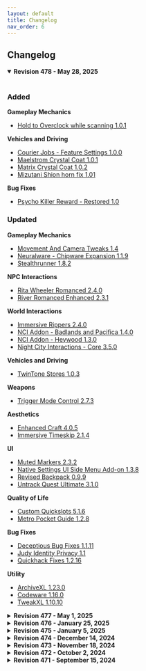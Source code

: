 ```yaml
---
layout: default
title: Changelog
nav_order: 6
---
```


## Changelog

<details open>
<summary><strong>Revision 478 - May 28, 2025</strong></summary>
<br>

### Added

**Gameplay Mechanics**
- [Hold to Overclock while scanning 1.0.1](https://www.nexusmods.com/cyberpunk2077/mods/21656)

**Vehicles and Driving**
- [Courier Jobs - Feature Settings 1.0.0](https://www.nexusmods.com/cyberpunk2077/mods/21707)
- [Maelstrom Crystal Coat 1.0.1](https://www.nexusmods.com/cyberpunk2077/mods/21351)
- [Matrix Crystal Coat 1.0.2](https://www.nexusmods.com/cyberpunk2077/mods/21319)
- [Mizutani Shion horn fix 1.01](https://www.nexusmods.com/cyberpunk2077/mods/21518)

**Bug Fixes**
- [Psycho Killer Reward - Restored 1.0](https://www.nexusmods.com/cyberpunk2077/mods/15497)

### Updated

**Gameplay Mechanics**
- [Movement And Camera Tweaks 1.4](https://www.nexusmods.com/cyberpunk2077/mods/4039)
- [Neuralware - Chipware Expansion 1.1.9](https://www.nexusmods.com/cyberpunk2077/mods/19798)
- [Stealthrunner 1.8.2](https://www.nexusmods.com/cyberpunk2077/mods/7616)

**NPC Interactions**
- [Rita Wheeler Romanced 2.4.0](https://www.nexusmods.com/cyberpunk2077/mods/9191)
- [River Romanced Enhanced 2.3.1](https://www.nexusmods.com/cyberpunk2077/mods/4870)

**World Interactions**
- [Immersive Rippers 2.4.0](https://www.nexusmods.com/cyberpunk2077/mods/7064)
- [NCI Addon - Badlands and Pacifica 1.4.0](https://www.nexusmods.com/cyberpunk2077/mods/15138)
- [NCI Addon - Heywood 1.3.0](https://www.nexusmods.com/cyberpunk2077/mods/14806)
- [Night City Interactions - Core 3.5.0](https://www.nexusmods.com/cyberpunk2077/mods/5519)

**Vehicles and Driving**
- [TwinTone Stores 1.0.3](https://www.nexusmods.com/cyberpunk2077/mods/19992)

**Weapons**
- [Trigger Mode Control 2.7.3](https://www.nexusmods.com/cyberpunk2077/mods/13077)

**Aesthetics**
- [Enhanced Craft 4.0.5](https://www.nexusmods.com/cyberpunk2077/mods/4378)
- [Immersive Timeskip 2.1.4](https://www.nexusmods.com/cyberpunk2077/mods/5115)

**UI**
- [Muted Markers 2.3.2](https://www.nexusmods.com/cyberpunk2077/mods/1727)
- [Native Settings UI Side Menu Add-on 1.3.8](https://www.nexusmods.com/cyberpunk2077/mods/16218)
- [Revised Backpack 0.9.9](https://www.nexusmods.com/cyberpunk2077/mods/17642)
- [Untrack Quest Ultimate 3.1.0](https://www.nexusmods.com/cyberpunk2077/mods/6328)

**Quality of Life**
- [Custom Quickslots 5.1.6](https://www.nexusmods.com/cyberpunk2077/mods/3096)
- [Metro Pocket Guide 1.2.8](https://www.nexusmods.com/cyberpunk2077/mods/11882)

**Bug Fixes**
- [Deceptious Bug Fixes 1.1.11](https://www.nexusmods.com/cyberpunk2077/mods/18318)
- [Judy Identity Privacy 1.1](https://www.nexusmods.com/cyberpunk2077/mods/17486)
- [Quickhack Fixes 1.2.16](https://www.nexusmods.com/cyberpunk2077/mods/18290)

**Utility**
- [ArchiveXL 1.23.0](https://www.nexusmods.com/cyberpunk2077/mods/4198)
- [Codeware 1.16.0](https://www.nexusmods.com/cyberpunk2077/mods/7780)
- [TweakXL 1.10.10](https://www.nexusmods.com/cyberpunk2077/mods/4197)

</details>

<details>
<summary><strong>Revision 477 - May 1, 2025</strong></summary>
<br>

### Added

**Gameplay Mechanics**
- [Better Movement - QOL Jog 1.0](https://www.nexusmods.com/cyberpunk2077/mods/20234)
- [Neuralware - Chipware Expansion 1.1.6](https://www.nexusmods.com/cyberpunk2077/mods/19798)
- [Pyromania Unchained 1.1.3](https://www.nexusmods.com/cyberpunk2077/mods/19517)
- [Radial Breach 1.0.1](https://www.nexusmods.com/cyberpunk2077/mods/21077)

**NPC Interactions**
- [Gone Away - Better Partner Suspended Behaviour 0.9.0](https://www.nexusmods.com/cyberpunk2077/mods/19412)

**World Interactions**
- [Immersive Bartenders 2.0.0](https://www.nexusmods.com/cyberpunk2077/mods/7203)
- [Immersive Bartenders - Dogtown 2.0.0](https://www.nexusmods.com/cyberpunk2077/mods/10372)
- [NCI Addon - City Center 1.0.0](https://www.nexusmods.com/cyberpunk2077/mods/21018)
- [Pachinko Button - Gambling System 1.1.0](https://www.nexusmods.com/cyberpunk2077/mods/19889)
- [Playable Blackjack - Gambling System 1.0.7](https://www.nexusmods.com/cyberpunk2077/mods/19575)

**Vehicles and Driving**
- [Fixed NPC Vehicle Reactions 1.0.0](https://www.nexusmods.com/cyberpunk2077/mods/19530)
- [TwinTone Stores 1.0.2](https://www.nexusmods.com/cyberpunk2077/mods/19992)

**Weapons**
- [Gold Machetes for Valentinos 1.0](https://www.nexusmods.com/cyberpunk2077/mods/19377)
- [Jackie's Machete 1.0.1](https://www.nexusmods.com/cyberpunk2077/mods/19608)
- [Mox Cache - New Iconic Weapons 1.0.0](https://www.nexusmods.com/cyberpunk2077/mods/20073)
- [Tyger Cache - New Iconic Weapons 1.0.0](https://www.nexusmods.com/cyberpunk2077/mods/20827)

**Cyberware**
- [Alternative Berserk 1.0.1](https://www.nexusmods.com/cyberpunk2077/mods/20393)
- [Berserk Unchained - Remove tunnelvision from VFX 0](https://www.nexusmods.com/cyberpunk2077/mods/14203)

**Aesthetics**
- [Cutscene Weapon Swapper 1.4.1](https://www.nexusmods.com/cyberpunk2077/mods/20743)

**UI**
- [Better Quality Sort 1.1.1](https://www.nexusmods.com/cyberpunk2077/mods/20267)
- [Quickhacks sort by slot 0.0.0.3](https://www.nexusmods.com/cyberpunk2077/mods/11425)

**Quality of Life**
- [Mute Menu Humming - Mute Menu Inventory and Scan Humming 1.2](https://www.nexusmods.com/cyberpunk2077/mods/18781)

**Bug Fixes**
- [Bolt Shot FX Reset Fix 1.1.3](https://www.nexusmods.com/cyberpunk2077/mods/19036)
- [Bug Fix - Base Fists and Arm Cyberware Attack Speed Fix 2.12.2024.04.09](https://www.nexusmods.com/cyberpunk2077/mods/14130)
- [Disappearing Enemy Health Bar Fix LHUD 1.0](https://www.nexusmods.com/cyberpunk2077/mods/19815)
- [Disappearing Enemy Health Bar Fix - Show Player Health Bar When Scanning 1.1](https://www.nexusmods.com/cyberpunk2077/mods/19815)
- [Disappearing NPC and Vehicle Fix - Ultra Light 1.0](https://www.nexusmods.com/cyberpunk2077/mods/19628)
- [Hammers are not bats 1.0.2](https://www.nexusmods.com/cyberpunk2077/mods/20217)
- [Mod Settings - Gallery Patch 1.0.0](https://www.nexusmods.com/cyberpunk2077/mods/21169)

**Utility**
- [VendorsXL 1.0.2](https://www.nexusmods.com/cyberpunk2077/mods/19679)

### Updated

**Gameplay Mechanics**
- [Buttslinger Quickmelee 2.0.0](https://www.nexusmods.com/cyberpunk2077/mods/10556)
- [Keep Drawing The Line 3.4.1](https://www.nexusmods.com/cyberpunk2077/mods/7198)
- [Keep Drawing The Line - Invisible Standby Line alt](https://www.nexusmods.com/cyberpunk2077/mods/7198)
- [Melee Attacks Fixes And Enhancements 0.37](https://www.nexusmods.com/cyberpunk2077/mods/16921)
- [Overclock Overheat 1.6.0](https://www.nexusmods.com/cyberpunk2077/mods/14255)
- [Ricochet Redux 4.1.1](https://www.nexusmods.com/cyberpunk2077/mods/7197)
- [Stealthrunner 1.8.1](https://www.nexusmods.com/cyberpunk2077/mods/7616)
- [Trace Position Overhaul 2.1.1](https://www.nexusmods.com/cyberpunk2077/mods/12445)
- [SynthDose 1.3.9](https://www.nexusmods.com/cyberpunk2077/mods/14094)

**Enemies and Difficulty**
- [Random Netrunners 1.2.1](https://www.nexusmods.com/cyberpunk2077/mods/16475)

**NPC Interactions**
- [Apartment Cats - Corpo Plaza 2.2.1](https://www.nexusmods.com/cyberpunk2077/mods/6329)
- [Apartment Cats - Custom Cats 1.3.0](https://www.nexusmods.com/cyberpunk2077/mods/6837)
- [Apartment Cats - Japantown 2.2.2](https://www.nexusmods.com/cyberpunk2077/mods/6493)
- [Apartment Cats - Northside Motel 2.2.1](https://www.nexusmods.com/cyberpunk2077/mods/6379)
- [Apartment Cats - The Glen 2.1.1](https://www.nexusmods.com/cyberpunk2077/mods/6276)
- [Flaming Crotch Man Romanced 1.3.0](https://www.nexusmods.com/cyberpunk2077/mods/9573)
- [I Really Want To Stay At Your House - Judy 3.4.0](https://www.nexusmods.com/cyberpunk2077/mods/8753)
- [I Really Want To Stay At Your House - Kerry 3.3.0](https://www.nexusmods.com/cyberpunk2077/mods/8806)
- [I Really Want To Stay At Your House - Panam 3.3.0](https://www.nexusmods.com/cyberpunk2077/mods/8775)
- [I Really Want To Stay At Your House - River 3.3.0](https://www.nexusmods.com/cyberpunk2077/mods/8826)
- [Judy Romanced Enhanced 2.3.3](https://www.nexusmods.com/cyberpunk2077/mods/4508)
- [Panam Romanced Enhanced 2.4.0](https://www.nexusmods.com/cyberpunk2077/mods/4626)
- [Pet Your Cat 2.3.0](https://www.nexusmods.com/cyberpunk2077/mods/6198)
- [River Romanced Enhanced 2.3.0](https://www.nexusmods.com/cyberpunk2077/mods/4870)
- [Romance Hangouts Enhanced 2.1.2](https://www.nexusmods.com/cyberpunk2077/mods/11590)

**World Interactions**
- [Immersive Food Vendors 1.1.1h](https://www.nexusmods.com/cyberpunk2077/mods/7322)
- [Immersive Food Vendors - Dogtown 1.0.3](https://www.nexusmods.com/cyberpunk2077/mods/10393)
- [Immersive Rippers 2.3.0](https://www.nexusmods.com/cyberpunk2077/mods/7064)
- [NCI Addon - Heywood 1.2.0](https://www.nexusmods.com/cyberpunk2077/mods/14806)
- [NCI Addon - Santo Domingo 1.1.0](https://www.nexusmods.com/cyberpunk2077/mods/19005)
- [Night City Interactions - Core 3.4.0](https://www.nexusmods.com/cyberpunk2077/mods/5519)

**Weapons**
- [Better Chimera Mods 1.1.1](https://www.nexusmods.com/cyberpunk2077/mods/18209)
- [Extra Iconics 2.0.2](https://www.nexusmods.com/cyberpunk2077/mods/15889)
- [Nomad Cache - New Iconic Weapons 1.0.1](https://www.nexusmods.com/cyberpunk2077/mods/19234)
- [Ronin 1.0.1](https://www.nexusmods.com/cyberpunk2077/mods/18595)
- [Trigger Mode Control 2.7.2](https://www.nexusmods.com/cyberpunk2077/mods/13077)

**Cyberware**
- [Berserk Unchained 2.3.1](https://www.nexusmods.com/cyberpunk2077/mods/14203)
- [Berserk Unchained - Partial CD cd-2.0.1](https://www.nexusmods.com/cyberpunk2077/mods/14203)
- [Black Chrome 1.1.8](https://www.nexusmods.com/cyberpunk2077/mods/16031)
- [Extra Berserks 1.2.1](https://www.nexusmods.com/cyberpunk2077/mods/14236)
- [Extra Hands 2.1.1](https://www.nexusmods.com/cyberpunk2077/mods/12325)
- [Jarngreipr 1.3.2](https://www.nexusmods.com/cyberpunk2077/mods/12591)
- [Optical Camo Realism and Utility - Camo Partial CD cd-2.0.1](https://www.nexusmods.com/cyberpunk2077/mods/15308)

**Aesthetics**
- [Immersive Timeskip 2.1.3](https://www.nexusmods.com/cyberpunk2077/mods/5115)
- [Preem Scopes 0.17.2](https://www.nexusmods.com/cyberpunk2077/mods/10021)

**UI**
- [Fading Crosshairs 1.2.2](https://www.nexusmods.com/cyberpunk2077/mods/16092)
- [Inventory Adjustments Hub 1.1](https://www.nexusmods.com/cyberpunk2077/mods/19632)
- [Limited HUD 2.18.0](https://www.nexusmods.com/cyberpunk2077/mods/2592)
- [Native Settings UI Side Menu Add-on 1.3.7](https://www.nexusmods.com/cyberpunk2077/mods/16218)
- [Quickhack Loadouts 1.4.0](https://www.nexusmods.com/cyberpunk2077/mods/11682)
- [Revised Backpack 0.9.8](https://www.nexusmods.com/cyberpunk2077/mods/17642)

**Quality of Life**
- [Custom Quickslots 5.1.5](https://www.nexusmods.com/cyberpunk2077/mods/3096)
- [Smarter Scrapper 2.3.5](https://www.nexusmods.com/cyberpunk2077/mods/2687)

**Bug Fixes**
- [Deceptious Bug Fixes 1.1.10](https://www.nexusmods.com/cyberpunk2077/mods/18318)
- [Fix Advert Animations 1.1](https://www.nexusmods.com/cyberpunk2077/mods/17726)
- [Quickhack Fixes 1.2.10](https://www.nexusmods.com/cyberpunk2077/mods/18290)

**Utility**
- [ArchiveXL 1.22.0](https://www.nexusmods.com/cyberpunk2077/mods/4198)
- [redscript 0.5.28](https://www.nexusmods.com/cyberpunk2077/mods/1511)
- [Reflex is Cool 1.0.2](https://www.nexusmods.com/cyberpunk2077/mods/15963)
- [TweakXL 1.10.9](https://www.nexusmods.com/cyberpunk2077/mods/4197)

### Removed

- [Artistic 1.4.0](https://www.nexusmods.com/cyberpunk2077/mods/13066)
- [Authentic Shift 2.12.39](https://www.nexusmods.com/cyberpunk2077/mods/6823)
- [Optical Camo Realism and Utility - Stealthrunner Compatibility](https://www.nexusmods.com/cyberpunk2077/mods/15308)

</details>

<details>
<summary><strong>Revision 476 - January 25, 2025</strong></summary>
<br>

### Added

**Gameplay Mechanics**
- [Fighting Gangs Allowed - Reasonable Police 1.0](https://www.nexusmods.com/cyberpunk2077/mods/19189)

**World Interactions**
- [NCI Addon - Santo Domingo 1.0.1](https://www.nexusmods.com/cyberpunk2077/mods/19005)

**Weapons**
- [Nomad Cache - New Iconic Weapons 1.0](https://www.nexusmods.com/cyberpunk2077/mods/19234)

### Updated

**Gameplay Mechanics**
- [Keep Drawing The Line 3.3.4](https://www.nexusmods.com/cyberpunk2077/mods/7198)
- [Ricochet Redux 4.0.5](https://www.nexusmods.com/cyberpunk2077/mods/7197)

**Quests**
- [Artistic 1.4.0](https://www.nexusmods.com/cyberpunk2077/mods/13066)

**NPC Interactions**
- [I Really Want To Stay At Your House - Judy 3.3.1](https://www.nexusmods.com/cyberpunk2077/mods/8753)
- [I Really Want To Stay At Your House - Kerry 3.2.1](https://www.nexusmods.com/cyberpunk2077/mods/8806)
- [I Really Want To Stay At Your House - Panam 3.2.1](https://www.nexusmods.com/cyberpunk2077/mods/8775)
- [I Really Want To Stay At Your House - River 3.2.1](https://www.nexusmods.com/cyberpunk2077/mods/8826)
- [Panam Romanced Enhanced 2.3.3](https://www.nexusmods.com/cyberpunk2077/mods/4626)
- [Romance Hangouts Enhanced 2.1.1](https://www.nexusmods.com/cyberpunk2077/mods/11590)

**World Interactions**
- [Immersive Rippers 2.2.5](https://www.nexusmods.com/cyberpunk2077/mods/7064)
- [Immersive Rippers - Dogtown 1.2.0](https://www.nexusmods.com/cyberpunk2077/mods/10255)
- [NCI Addon - Badlands and Pacifica 1.3.3](https://www.nexusmods.com/cyberpunk2077/mods/15138)
- [NCI Addon - Heywood 1.1.3](https://www.nexusmods.com/cyberpunk2077/mods/14806)
- [Night City Interactions - Core 3.3.5](https://www.nexusmods.com/cyberpunk2077/mods/5519)
- [Parking Spots Enhanced 1.2.2](https://www.nexusmods.com/cyberpunk2077/mods/15708)

**Weapons**
- [Extra Iconics 2.0.0](https://www.nexusmods.com/cyberpunk2077/mods/15889)
- [Trigger Mode Control 2.5.0](https://www.nexusmods.com/cyberpunk2077/mods/13077)

**Aesthetics**
- [Equipment-EX 1.2.8](https://www.nexusmods.com/cyberpunk2077/mods/6945)

**UI**
- [Cleaner Main Menu and Pause Menu 2.2](https://www.nexusmods.com/cyberpunk2077/mods/10285)
- [Limited HUD 2.16.2](https://www.nexusmods.com/cyberpunk2077/mods/2592)
- [Revised Backpack 0.9.6](https://www.nexusmods.com/cyberpunk2077/mods/17642)

**Bug Fixes**
- [Deceptious Bug Fixes 1.1.5](https://www.nexusmods.com/cyberpunk2077/mods/18318)
- [Quickhack Fixes 1.2.0](https://www.nexusmods.com/cyberpunk2077/mods/18290)

**Utility**
- [ArchiveXL 1.21.1](https://www.nexusmods.com/cyberpunk2077/mods/4198)
- [Codeware 1.15.0](https://www.nexusmods.com/cyberpunk2077/mods/7780)
- [Cyber Engine Tweaks 1.35.0](https://www.nexusmods.com/cyberpunk2077/mods/107)
- [RED4ext 1.27.0](https://www.nexusmods.com/cyberpunk2077/mods/2380)

</details>

<details>
<summary><strong>Revision 475 - January 5, 2025</strong></summary>
<br>

### Added

**Gameplay Mechanics**
- [Movement And Camera Tweaks 1.35](https://www.nexusmods.com/cyberpunk2077/mods/4039)

**Quests**
- [Artistic 1.3.3](https://www.nexusmods.com/cyberpunk2077/mods/13066)

**Weapons**
- [DR-10 Wormhole Smart Revolver 1.0.2](https://www.nexusmods.com/cyberpunk2077/mods/10541)
- [Plan C - Japantown Stash Wall Fix swf-1.0](https://www.nexusmods.com/cyberpunk2077/mods/13461)
- [Ronin 1.0b-MAIN](https://www.nexusmods.com/cyberpunk2077/mods/18595)

**Cyberware**
- [Optical Camo Realism and Utility - Free Perk activations perks-1.0.0](https://www.nexusmods.com/cyberpunk2077/mods/15308)

**Quality of Life**
- [The Passenger - Feature Settings 1.1.0](https://www.nexusmods.com/cyberpunk2077/mods/18380)

**Bug Fixes**
- [Quickhack Fixes 1.1.0](https://www.nexusmods.com/cyberpunk2077/mods/18290)
- [Slow Firing Rate on Longer Saves Bug Fix 1.0.0](https://www.nexusmods.com/cyberpunk2077/mods/18768)

### Updated

**Gameplay Mechanics**
- [Stealthrunner 1.8.0](https://www.nexusmods.com/cyberpunk2077/mods/7616)
- [SynthDose 1.3.6](https://www.nexusmods.com/cyberpunk2077/mods/14094)

**Enemies and Difficulty**
- [No shooting delay 1.1](https://www.nexusmods.com/cyberpunk2077/mods/15559)

**NPC Interactions**
- [Judy Romanced Enhanced 2.3.1](https://www.nexusmods.com/cyberpunk2077/mods/4508)
- [Romance Hangouts Enhanced 2.0.1](https://www.nexusmods.com/cyberpunk2077/mods/11590)

**World Interactions**
- [Dance Off 1.1.0](https://www.nexusmods.com/cyberpunk2077/mods/10615)
- [Immersive Rippers 2.2.3](https://www.nexusmods.com/cyberpunk2077/mods/7064)

**Weapons**
- [Extra Iconics 1.2.3](https://www.nexusmods.com/cyberpunk2077/mods/15889)
- [Modular Kyubi Revamp 1.0.1](https://www.nexusmods.com/cyberpunk2077/mods/14662)

**Cyberware**
- [Heat Converter 1.2.0](https://www.nexusmods.com/cyberpunk2077/mods/11820)
- [Jarngreipr 1.3.0](https://www.nexusmods.com/cyberpunk2077/mods/12591)

**Aesthetics**
- [Immersive Timeskip 2.1.2](https://www.nexusmods.com/cyberpunk2077/mods/5115)

**UI**
- [Filter Saves by Lifepath and Type 1.5.0](https://www.nexusmods.com/cyberpunk2077/mods/3400)
- [Limited HUD 2.15.8](https://www.nexusmods.com/cyberpunk2077/mods/2592)
- [Untrack Quest Ultimate 2.7.4](https://www.nexusmods.com/cyberpunk2077/mods/6328)

**Quality of Life**
- [Flashback Fixer 1.2](https://www.nexusmods.com/cyberpunk2077/mods/16236)

**Bug Fixes**
- [Deceptious Bug Fixes 1.1.4](https://www.nexusmods.com/cyberpunk2077/mods/18318)
- [Status Bar Bug Fixes 1.7](https://www.nexusmods.com/cyberpunk2077/mods/4316)

**Utility**
- [ArchiveXL 1.19.4](https://www.nexusmods.com/cyberpunk2077/mods/4198)
- [Codeware 1.14.0](https://www.nexusmods.com/cyberpunk2077/mods/7780)
- [TweakXL 1.10.7](https://www.nexusmods.com/cyberpunk2077/mods/4197)

### Removed

- [Named Saves 2.5.0](https://www.nexusmods.com/cyberpunk2077/mods/4521)

</details>

<details>
<summary><strong>Revision 474 - December 14, 2024</strong></summary>
<br>

### Added

**Vehicles and Driving**
- [All Vehicles Can Steer 1.0.0](https://www.nexusmods.com/cyberpunk2077/mods/18210)

**Weapons**
- [Better Chimera Mods 1.1.0](https://www.nexusmods.com/cyberpunk2077/mods/18209)
- [Masamune and Nowaki Revamp 1.1.0](https://www.nexusmods.com/cyberpunk2077/mods/18208)

**Bug Fixes**
- [Deceptious Bug Fixes 1.1.1](https://www.nexusmods.com/cyberpunk2077/mods/18318)
- [Enemies Dodging Fix 0.11](https://www.nexusmods.com/cyberpunk2077/mods/17923)

### Updated

**Gameplay Mechanics**
- [Melee Attacks Fixes And Enhancements 0.31](https://www.nexusmods.com/cyberpunk2077/mods/16921)
- [Overclock Overheat 1.5](https://www.nexusmods.com/cyberpunk2077/mods/14255)
- [Set Bonuses 2.1u3](https://www.nexusmods.com/cyberpunk2077/mods/8103)
- [Sonic Shock Prevents Trace (restored) 1.3.0](https://www.nexusmods.com/cyberpunk2077/mods/11438)
- [Stealthrunner 1.7.0](https://www.nexusmods.com/cyberpunk2077/mods/7616)
- [SynthDose 1.3.5](https://www.nexusmods.com/cyberpunk2077/mods/14094)
- [Trace Position Overhaul 2.0.0](https://www.nexusmods.com/cyberpunk2077/mods/12445)

**Enemies and Difficulty**
- [Random Netrunners 1.1.0](https://www.nexusmods.com/cyberpunk2077/mods/16475)

**NPC Interactions**
- [Panam Romanced Enhanced 2.3.2](https://www.nexusmods.com/cyberpunk2077/mods/4626)

**World Interactions**
- [Gambling System - Roulette 1.0.13](https://www.nexusmods.com/cyberpunk2077/mods/15450)
- [Immersive Rippers 2.2.2](https://www.nexusmods.com/cyberpunk2077/mods/7064)
- [Immersive Rippers - Dogtown 1.1.1](https://www.nexusmods.com/cyberpunk2077/mods/10255)
- [Night City Interactions - Core 3.3.3](https://www.nexusmods.com/cyberpunk2077/mods/5519)
- [NCI Addon - Badlands and Pacifica 1.3.1](https://www.nexusmods.com/cyberpunk2077/mods/15138)
- [NCI Addon - Heywood 1.1.1](https://www.nexusmods.com/cyberpunk2077/mods/14806)
- [NCI Addon - Watson 1.3.3](https://www.nexusmods.com/cyberpunk2077/mods/14804)
- [Parking Spots Enhanced 1.2.1](https://www.nexusmods.com/cyberpunk2077/mods/15708)

**Weapons**
- [Extra Iconics 1.2.1](https://www.nexusmods.com/cyberpunk2077/mods/15889)
- [Trigger Mode Control 2.4.0](https://www.nexusmods.com/cyberpunk2077/mods/13077)

**Cyberware**
- [Black Chrome 1.1.6](https://www.nexusmods.com/cyberpunk2077/mods/16031)
- [Extra Hands 2.0.3](https://www.nexusmods.com/cyberpunk2077/mods/12325)

**Aesthetics**
- [Enhanced Craft 4.0.4](https://www.nexusmods.com/cyberpunk2077/mods/4378)
- [Equipment-EX 1.2.7](https://www.nexusmods.com/cyberpunk2077/mods/6945)

**UI**
- [Limited HUD 2.15.6](https://www.nexusmods.com/cyberpunk2077/mods/2592)
- [Loot Icons Extension Light 1.5](https://www.nexusmods.com/cyberpunk2077/mods/16386)
- [Native Settings UI Side Menu Add-on 1.3.4](https://www.nexusmods.com/cyberpunk2077/mods/16218)
- [Revised Backpack 0.9.5](https://www.nexusmods.com/cyberpunk2077/mods/17642)
- [Untrack Quest Ultimate 2.7.3](https://www.nexusmods.com/cyberpunk2077/mods/6328)

**Quality of Life**
- [Faster Checkpoints 1.1.1](https://www.nexusmods.com/cyberpunk2077/mods/9724)
- [Throttled Activity Log 1.1](https://www.nexusmods.com/cyberpunk2077/mods/17674)

**Utility**
- [ArchiveXL 1.18.0](https://www.nexusmods.com/cyberpunk2077/mods/4198)
- [Codeware 1.13.0](https://www.nexusmods.com/cyberpunk2077/mods/7780)
- [Cyber Engine Tweaks 1.34.1](https://www.nexusmods.com/cyberpunk2077/mods/107)
- [RED4ext 1.26.1](https://www.nexusmods.com/cyberpunk2077/mods/2380)

### Removed

- [Appearance Change Unlocker 2.3.1](https://www.nexusmods.com/cyberpunk2077/mods/3850)
- [Artistic 1.3.1](https://www.nexusmods.com/cyberpunk2077/mods/13066)
- [Car Modification Shop 2.1.2.0](https://www.nexusmods.com/cyberpunk2077/mods/4034)
- [Delamain No. 22 1.3](https://www.nexusmods.com/cyberpunk2077/mods/14405)
- [Diverse Death Screens 2024-03-24](https://www.nexusmods.com/cyberpunk2077/mods/12673)
- [DR-10 Wormhole Smart Revolver 1.0.2](https://www.nexusmods.com/cyberpunk2077/mods/10541)
- [DR-10 Wormhole Smart Revolver Rebalance 1.0](https://www.nexusmods.com/cyberpunk2077/mods/11600)
- [Extra Vehicle Controls 2.0h](https://www.nexusmods.com/cyberpunk2077/mods/3225)
- [Fix Adrenaline (Overshield) Decay 1.5](https://www.nexusmods.com/cyberpunk2077/mods/9921)
- [Mark To Sell 2.5.1](https://www.nexusmods.com/cyberpunk2077/mods/4725)
- [Missing Lipsync Bug Fix 1.0.0](https://www.nexusmods.com/cyberpunk2077/mods/17707)
- [Nano Drone 1.6](https://www.nexusmods.com/cyberpunk2077/mods/3419)
- [QoL - Fix for holotext shadows with RT or PT 1.0.0](https://www.nexusmods.com/cyberpunk2077/mods/8663)
- [Repeating Synaptic Accelerator Bug Fix 1.0](https://www.nexusmods.com/cyberpunk2077/mods/12850)
- [Small TV Channels Fix 1.0.0](https://www.nexusmods.com/cyberpunk2077/mods/14165)
- [Stanley's Morning Audio Fix 1.0.0](https://www.nexusmods.com/cyberpunk2077/mods/14042)
- [The Passenger 1.5.0](https://www.nexusmods.com/cyberpunk2077/mods/10731)
- [TV Audio Fixes 1.2.0](https://www.nexusmods.com/cyberpunk2077/mods/14014)
- [TV Adverts Fixes 1.1.0](https://www.nexusmods.com/cyberpunk2077/mods/13973)
- [V's Apartment TV Volume Fix 1.0.0](https://www.nexusmods.com/cyberpunk2077/mods/15893)
- [Vehicle Durability Display 1.0.2](https://www.nexusmods.com/cyberpunk2077/mods/16559)
- [Vehicle Pack - Basic 1.8.2](https://www.nexusmods.com/cyberpunk2077/mods/4625)
- [Vehicle Pack - Corpo 1.0.0](https://www.nexusmods.com/cyberpunk2077/mods/4539)
- [Vehicle Pack - Gangs 1.1.0](https://www.nexusmods.com/cyberpunk2077/mods/4509)
- [Virtual Car Dealer 2.2.3](https://www.nexusmods.com/cyberpunk2077/mods/4454)
- [Virtual Car Dealer - Browser Extension 2.1.1](https://www.nexusmods.com/cyberpunk2077/mods/4454)

</details>

<details>
<summary><strong>Revision 473 - November 18, 2024</strong></summary>
<br>

### Added

**Gameplay Mechanics**
- [Melee Attacks Fixes And Enhancements 0.2](https://www.nexusmods.com/cyberpunk2077/mods/16921)

**World Interactions**
- [React To Horn - Get out of my way NPC 1.2.0](https://www.nexusmods.com/cyberpunk2077/mods/16965)

**Weapons**
- [Divided Faster Projectiles 1.0](https://www.nexusmods.com/cyberpunk2077/mods/16950)

**Cyberware**
- [Intuitive Projectile Launcher System 1.0](https://www.nexusmods.com/cyberpunk2077/mods/13928)

**Aesthetics**
- [Delete -A Few Weeks Tops- Vik Voiceline 1.0](https://www.nexusmods.com/cyberpunk2077/mods/16932)
- [Judy Identity Privacy- for Male V 1.0](https://www.nexusmods.com/cyberpunk2077/mods/17486)

**UI**
- [Improved NCPD Map Filters 2.0](https://www.nexusmods.com/cyberpunk2077/mods/17488)
- [Loot Icons Extension Light 1.4](https://www.nexusmods.com/cyberpunk2077/mods/16386)
- [Pre-2.0 NCPD Scanner Map Icons 1.0](https://www.nexusmods.com/cyberpunk2077/mods/17442)
- [Revised Backpack 0.9.2](https://www.nexusmods.com/cyberpunk2077/mods/17642)
- [Sort Ripperdoc Inventory 1.0](https://www.nexusmods.com/cyberpunk2077/mods/17630)
- [Throttled Activity Log 1.0](https://www.nexusmods.com/cyberpunk2077/mods/17674)

**Bug Fixes**
- [Fix Advert Animations 1.0](https://www.nexusmods.com/cyberpunk2077/mods/17726)
- [Glen Apartment - Pool Table 8-Ball Fix 1.0](https://www.nexusmods.com/cyberpunk2077/mods/11107)
- [Missing Lipsync Bug Fix 1.0.0](https://www.nexusmods.com/cyberpunk2077/mods/17707)

### Updated

**Gameplay Mechanics**
- [Stealth Remote Control Cars and Turrets 1.1.1](https://www.nexusmods.com/cyberpunk2077/mods/9939)
- [SynthDose 1.3.3](https://www.nexusmods.com/cyberpunk2077/mods/14094)
- [Weapon Handling Control 2.2.1](https://www.nexusmods.com/cyberpunk2077/mods/11474)

**NPC Interactions**
- [Judy Romanced Enhanced 2.3.0](https://www.nexusmods.com/cyberpunk2077/mods/4508)

**World Interactions**
- [Gambling System - Roulette 1.0.10](https://www.nexusmods.com/cyberpunk2077/mods/15450)

**Vehicles and Driving**
- [Virtual Car Dealer 2.2.2](https://www.nexusmods.com/cyberpunk2077/mods/4454)

**Weapons**
- [Borg Malorian Restored 1.6.0](https://www.nexusmods.com/cyberpunk2077/mods/9213)
- [Extra Iconics 1.1.8](https://www.nexusmods.com/cyberpunk2077/mods/15889)
- [Trigger Mode Control 2.3.0](https://www.nexusmods.com/cyberpunk2077/mods/13077)

**Cyberware**
- [Black Chrome 1.1.2](https://www.nexusmods.com/cyberpunk2077/mods/16031)
- [Extra Hands 2.0.2](https://www.nexusmods.com/cyberpunk2077/mods/12325)
- [Jarngreipr 1.2.1](https://www.nexusmods.com/cyberpunk2077/mods/12591)
- [Megingjord 1.3.2](https://www.nexusmods.com/cyberpunk2077/mods/12664)

**Aesthetics**
- [Equipment-EX 1.2.6](https://www.nexusmods.com/cyberpunk2077/mods/6945)

**UI**
- [Limited HUD 2.15.5](https://www.nexusmods.com/cyberpunk2077/mods/2592)
- [Mark To Sell 2.5.1](https://www.nexusmods.com/cyberpunk2077/mods/4725)
- [Muted Markers 2.3.1](https://www.nexusmods.com/cyberpunk2077/mods/1727)
- [Quick Message Exit 1.0.3](https://www.nexusmods.com/cyberpunk2077/mods/9377)
- [Quickhack Loadouts 1.3.1](https://www.nexusmods.com/cyberpunk2077/mods/11682)
- [Untrack Quest Ultimate 2.7.2](https://www.nexusmods.com/cyberpunk2077/mods/6328)

**Quality of Life**
- [Custom Quickslots 5.1.4](https://www.nexusmods.com/cyberpunk2077/mods/3096)
- [Metro Pocket Guide 1.2.7](https://www.nexusmods.com/cyberpunk2077/mods/11882)

**Bug Fixes**
- [In Cold Blood - NPC Execution Fix 1.2](https://www.nexusmods.com/cyberpunk2077/mods/14880)

**Utility**
- [ArchiveXL 1.17.0](https://www.nexusmods.com/cyberpunk2077/mods/4198)
- [Codeware 1.12.9](https://www.nexusmods.com/cyberpunk2077/mods/7780)
- [Deceptious Quest Core 3.1.0](https://www.nexusmods.com/cyberpunk2077/mods/7831)

### Removed

- [Arcade Anywhere 1.0.1](https://www.nexusmods.com/cyberpunk2077/mods/12378)
- [Bug Fix - Base Fists and Arm Cyberware Attack Speed Fix 2.12.2024.04.09](https://www.nexusmods.com/cyberpunk2077/mods/14130)
- [Computer Anywhere 1.1.1](https://www.nexusmods.com/cyberpunk2077/mods/12520)
- [Dynamic Cherry Blossoms 1.0](https://www.nexusmods.com/cyberpunk2077/mods/16071)
- [Dynamic Graffiti 1.0](https://www.nexusmods.com/cyberpunk2077/mods/16414)
- [Idle Anywhere 1.2.1](https://www.nexusmods.com/cyberpunk2077/mods/8038)
- [Night City Recolor 0.1](https://www.nexusmods.com/cyberpunk2077/mods/15991)
- [Relic Effect Periods 2.0.0](https://www.nexusmods.com/cyberpunk2077/mods/5113)
- [Stay Hydrated - Stay Nourished - Stay Healthy 1.1](https://www.nexusmods.com/cyberpunk2077/mods/15220)
- [Stock Market and News System 1.4](https://www.nexusmods.com/cyberpunk2077/mods/6319)
- [TV Anywhere 2.3.0](https://www.nexusmods.com/cyberpunk2077/mods/8162)

</details>

<details>
<summary><strong>Revision 472 - October 2, 2024</strong></summary>
<br>

### Added

**UI**
- [Vehicle Durability Display](https://www.nexusmods.com/cyberpunk2077/mods/16559)

**Bug Fixes**
- [Car Dodge Stutter Fix 0.1](https://www.nexusmods.com/cyberpunk2077/mods/16720)
- [Decals Flickering Fix 0.12](https://www.nexusmods.com/cyberpunk2077/mods/16579)
- [Rasetsu screens bug fix](https://www.nexusmods.com/cyberpunk2077/mods/16896)

### Updated

**Gameplay Mechanics**
- [Stealthrunner 1.5.5](https://www.nexusmods.com/cyberpunk2077/mods/7616)

**World Interactions**
- [Night City Interactions - Core 3.3.2](https://www.nexusmods.com/cyberpunk2077/mods/5519)
- [NCI Addon - Watson 1.3.2](https://www.nexusmods.com/cyberpunk2077/mods/14804)

**Weapons**
- [Extra Iconics 1.1.5](https://www.nexusmods.com/cyberpunk2077/mods/15889)
- [Trigger Mode Control 2.2.7](https://www.nexusmods.com/cyberpunk2077/mods/13077)

**Cyberware**
- [Gorilla Grapple 1.1](https://www.nexusmods.com/cyberpunk2077/mods/14183)
- [Megingjord 1.3](https://www.nexusmods.com/cyberpunk2077/mods/12664)

**UI**
- [Native Settings UI Side Menu Add-on 1.3.3](https://www.nexusmods.com/cyberpunk2077/mods/16218)

**Quality of Life**
- [Looting QoL 1.6](https://www.nexusmods.com/cyberpunk2077/mods/14730)

**Bug Fixes**
- [Cop Killer - NCPD Fixes ncpdf-1.3](https://www.nexusmods.com/cyberpunk2077/mods/14652)
- [Passenger Targeting Fix 1.1](https://www.nexusmods.com/cyberpunk2077/mods/16541)

**Utility**
- [Codeware 1.12.8](https://www.nexusmods.com/cyberpunk2077/mods/7780)
- [TweakXL 1.10.5](https://www.nexusmods.com/cyberpunk2077/mods/4197)

### Removed

- [No More Out-Leveling Vendor Items 0.9](https://www.nexusmods.com/cyberpunk2077/mods/12500)

</details>

<details>
<summary><strong>Revision 471 - September 15, 2024</strong></summary>
<br>

Updated for and compatible with [version 2.13](https://www.cyberpunk.net/en/news/50818/patch-2-13)

### Added

**Gameplay Mechanics**
- [Dash Fix 1.0.0](https://www.nexusmods.com/cyberpunk2077/mods/16272)
- [Stand After Sliding 0.1.1](https://www.nexusmods.com/cyberpunk2077/mods/16311)

**Enemies and Difficulty**
- [Random Netrunners 1.0.1](https://www.nexusmods.com/cyberpunk2077/mods/16475)

**Aesthetics**
- [Dynamic Grafitti 1.0](https://www.nexusmods.com/cyberpunk2077/mods/16414)
- [Less Samurai 1.2](https://www.nexusmods.com/cyberpunk2077/mods/16129)
- [Night City Recolor 0.1](https://www.nexusmods.com/cyberpunk2077/mods/15991)
- [Preem Scopes 0.17.1](https://www.nexusmods.com/cyberpunk2077/mods/10021)

**UI**
- [Native Settings UI Side Menu Add-on 1.3.2](https://www.nexusmods.com/cyberpunk2077/mods/16218)

**Quality of Life**
- [Flashback Fixer 1.1](https://www.nexusmods.com/cyberpunk2077/mods/16236)

**Bug Fixes**
- [Eddies Notification Fix 1.01](https://www.nexusmods.com/cyberpunk2077/mods/16420)
- [Passenger Targeting Fix 1.0](https://www.nexusmods.com/cyberpunk2077/mods/16541)

### Updated

**Gameplay Mechanics**
- [Berserk Unchained 2.1](https://www.nexusmods.com/cyberpunk2077/mods/14203)
- [Sonic Shock Prevents Trace (restored) 1.2.1](https://www.nexusmods.com/cyberpunk2077/mods/11438)
- [Stealthrunner 1.5.4](https://www.nexusmods.com/cyberpunk2077/mods/7616)
- [Trace Position Overhaul 1.4.4](https://www.nexusmods.com/cyberpunk2077/mods/12445)

**Enemies and Difficulty**
- [Challenging Breach Minigame 1.3.3](https://www.nexusmods.com/cyberpunk2077/mods/3661)

**NPC Interactions**
- [I Really Want To Stay At Your House - Judy 3.3.0](https://www.nexusmods.com/cyberpunk2077/mods/8753)
- [I Really Want To Stay At Your House - Kerry 3.2.0](https://www.nexusmods.com/cyberpunk2077/mods/8806)
- [I Really Want To Stay At Your House - Panam 3.2.0](https://www.nexusmods.com/cyberpunk2077/mods/8775)
- [I Really Want To Stay At Your House - River 3.2.0](https://www.nexusmods.com/cyberpunk2077/mods/8826)
- [Panam Romanced Enhanced 2.3.1](https://www.nexusmods.com/cyberpunk2077/mods/4626)
- [Romance Hangouts Enhanced 2.0.0](https://www.nexusmods.com/cyberpunk2077/mods/11590)

**World Interactions**
- [Immersive Rippers 2.2.1](https://www.nexusmods.com/cyberpunk2077/mods/7064)
- [Night City Interactions - Core 3.3.1](https://www.nexusmods.com/cyberpunk2077/mods/5519)
- [NCI Addon - Badlands and Pacifica 1.3.0](https://www.nexusmods.com/cyberpunk2077/mods/15138)
- [NCI Addon - Heywood 1.1.0](https://www.nexusmods.com/cyberpunk2077/mods/14806)
- [NCI Addon - Watson 1.3.0](https://www.nexusmods.com/cyberpunk2077/mods/14804)
- [Parking Spots Enhanced 1.2.0](https://www.nexusmods.com/cyberpunk2077/mods/15708)

**Vehicles and Driving**
- [Virtual Car Dealer 2.2.1](https://www.nexusmods.com/cyberpunk2077/mods/4454)

**Weapons**
- [Extra Iconics 1.1.4](https://www.nexusmods.com/cyberpunk2077/mods/15889)
- [Trigger Mode Control 2.2.5](https://www.nexusmods.com/cyberpunk2077/mods/13077)

**Cyberware**
- [Black Chrome 1.0.4](https://www.nexusmods.com/cyberpunk2077/mods/16031)
- [Extra Berserks 1.0.2](https://www.nexusmods.com/cyberpunk2077/mods/14236)

**Aesthetics**
- [Cleaner Main Menu and Pause Menu 2.13](https://www.nexusmods.com/cyberpunk2077/mods/10285)
- [Equipment-EX 1.2.4](https://www.nexusmods.com/cyberpunk2077/mods/6945)

**UI**
- [Fading Crosshairs 1.2.1](https://www.nexusmods.com/cyberpunk2077/mods/16092)
- [Stash Filters 2.1.2](https://www.nexusmods.com/cyberpunk2077/mods/5298)

**Quality of Life**
- [Custom Quickslots 5.1.2](https://www.nexusmods.com/cyberpunk2077/mods/3096)
- [Looting QoL 1.5](https://www.nexusmods.com/cyberpunk2077/mods/14730)
- [Metro Pocket Guide 1.2.6](https://www.nexusmods.com/cyberpunk2077/mods/11882)
- [Quickhack Loadouts 1.3.0](https://www.nexusmods.com/cyberpunk2077/mods/11682)
- [Replace Weapon Mods 1.2](https://www.nexusmods.com/cyberpunk2077/mods/15409)

**Bug Fixes**
- [In Cold Blood 1.1](https://www.nexusmods.com/cyberpunk2077/mods/14880)

**Utility**
- [ArchiveXL 1.16.9](https://www.nexusmods.com/cyberpunk2077/mods/4198)
- [Codeware 1.12.7](https://www.nexusmods.com/cyberpunk2077/mods/7780)
- [Cyber Engine Tweaks 1.33.0](https://www.nexusmods.com/cyberpunk2077/mods/107)
- [RED4ext 1.25.1](https://www.nexusmods.com/cyberpunk2077/mods/2380)
- [redscript 0.5.27](https://www.nexusmods.com/cyberpunk2077/mods/1511)

### Removed

- [Kanetsugu Short Scope Enhancement 2.12](https://www.nexusmods.com/cyberpunk2077/mods/14146)
- [Quickhacks sort by slot 0.0.0.2](https://www.nexusmods.com/cyberpunk2077/mods/11425)

</details>
